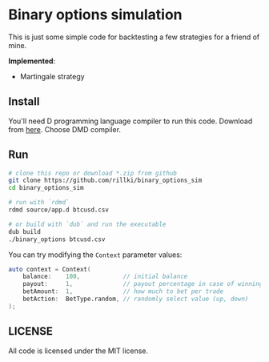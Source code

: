 # Binary options simulation
This is just some simple code for backtesting a few strategies for a friend of mine.

**Implemented**:
* Martingale strategy

## Install
You'll need D programming language compiler to run this code. Download from [here](https://dlang.org). Choose DMD compiler.

## Run
```sh
# clone this repo or download *.zip from github
git clone https://github.com/rillki/binary_options_sim
cd binary_options_sim

# run with `rdmd`
rdmd source/app.d btcusd.csv

# or build with `dub` and run the executable
dub build
./binary_options btcusd.csv
```

You can try modifying the `Context` parameter values:
```d
auto context = Context(
    balance:    100,            // initial balance
    payout:     1,              // payout percentage in case of winning (0; 1]
    betAmount:  1,              // how much to bet per trade
    betAction:  BetType.random, // randomly select value (up, down)
);
```

## LICENSE
All code is licensed under the MIT license.

